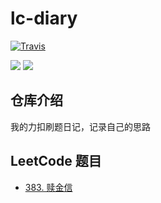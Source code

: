 # lc-diary

[![Travis](https://img.shields.io/badge/language-Python-red.svg)]()

[![](https://img.shields.io/badge/LeetCode-力扣-blueviolet)](#https://leetcode-cn.com/u/qwer2077/)
[![](https://img.shields.io/badge/bilibili-哔哩哔哩-ff69b4)](https://space.bilibili.com/40161148)

## 仓库介绍
我的力扣刷题日记，记录自己的思路

## LeetCode 题目
- [383. 赎金信](./lc-diary/problems/383_Ransom_note/README.md)
